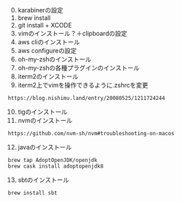 0. karabinerの設定
1. brew install
2. git install + XCODE
3. vimのインストール？＋clipboardの設定
4. aws cliのインストール
5. aws configureの設定
6. oh-my-zshのインストール
7. oh-my-zshの各種プラグインのインストール
8. iterm2のインストール
9. iterm2上でvimを操作できるように.zshrcを変更
```
https://blog.nishimu.land/entry/20080525/1211724244
```
10. tigのインストール
11. nvmのインストール
```
https://github.com/nvm-sh/nvm#troubleshooting-on-macos
```
12. javaのインストール
```
brew tap AdoptOpenJDK/openjdk
brew cask install adoptopenjdk8
```
13. sbtのインストール
```
brew install sbt
```
